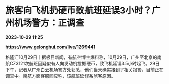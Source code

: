 # 旅客向飞机扔硬币致航班延误3小时？广州机场警方：正调查

**2023-10-29 11:25**

**https://www.gelonghui.com/live/1269441**

格隆汇10月29日｜据极目新闻，有航空博主爆料称，10月29日，广州至北京的南航CZ3121次航班因疑似有人向发动机投掷硬币，致飞机延误3.5小时起飞。29日下午，记者从广州白云机场警方处获悉，他们当天确实接到了相关报警，目前正在调查中。南航方面客服回应称，该航班延误系旅客原因。